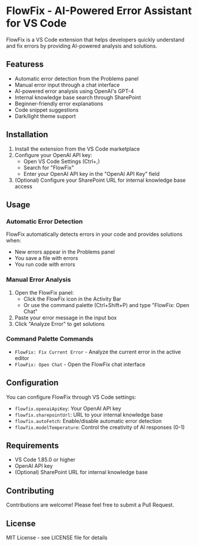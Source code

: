 # FlowFix - AI-Powered Error Assistant for VS Code

FlowFix is a VS Code extension that helps developers quickly understand and fix errors by providing AI-powered analysis and solutions.

## Featuress

- Automatic error detection from the Problems panel
- Manual error input through a chat interface
- AI-powered error analysis using OpenAI's GPT-4
- Internal knowledge base search through SharePoint
- Beginner-friendly error explanations
- Code snippet suggestions
- Dark/light theme support

## Installation

1. Install the extension from the VS Code marketplace
2. Configure your OpenAI API key:
   - Open VS Code Settings (Ctrl+,)
   - Search for "FlowFix"
   - Enter your OpenAI API key in the "OpenAI API Key" field
3. (Optional) Configure your SharePoint URL for internal knowledge base access

## Usage

### Automatic Error Detection

FlowFix automatically detects errors in your code and provides solutions when:
- New errors appear in the Problems panel
- You save a file with errors
- You run code with errors

### Manual Error Analysis

1. Open the FlowFix panel:
   - Click the FlowFix icon in the Activity Bar
   - Or use the command palette (Ctrl+Shift+P) and type "FlowFix: Open Chat"
2. Paste your error message in the input box
3. Click "Analyze Error" to get solutions

### Command Palette Commands

- `FlowFix: Fix Current Error` - Analyze the current error in the active editor
- `FlowFix: Open Chat` - Open the FlowFix chat interface

## Configuration

You can configure FlowFix through VS Code settings:

- `flowfix.openaiApiKey`: Your OpenAI API key
- `flowfix.sharepointUrl`: URL to your internal knowledge base
- `flowfix.autoFetch`: Enable/disable automatic error detection
- `flowfix.modelTemperature`: Control the creativity of AI responses (0-1)

## Requirements

- VS Code 1.85.0 or higher
- OpenAI API key
- (Optional) SharePoint URL for internal knowledge base

## Contributing

Contributions are welcome! Please feel free to submit a Pull Request.

## License

MIT License - see LICENSE file for details 
